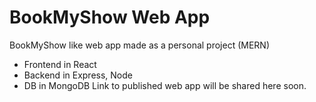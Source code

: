 # BookMyShow Web App
BookMyShow like web app made as a personal project (MERN)
- Frontend in React
- Backend in Express, Node
- DB in MongoDB
Link to published web app will be shared here soon.

